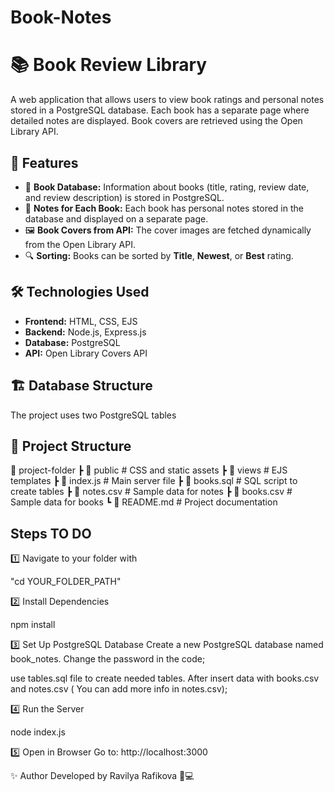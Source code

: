 # Book-Notes
# 📚 Book Review Library

A web application that allows users to view book ratings and personal notes stored in a PostgreSQL database. Each book has a separate page where detailed notes are displayed. Book covers are retrieved using the Open Library API.

## 🚀 Features

- 📖 **Book Database:** Information about books (title, rating, review date, and review description) is stored in PostgreSQL.  
- 📝 **Notes for Each Book:** Each book has personal notes stored in the database and displayed on a separate page.  
- 🖼️ **Book Covers from API:** The cover images are fetched dynamically from the Open Library API.  
- 🔍 **Sorting:** Books can be sorted by **Title**, **Newest**, or **Best** rating.  

## 🛠️ Technologies Used

- **Frontend:** HTML, CSS, EJS  
- **Backend:** Node.js, Express.js  
- **Database:** PostgreSQL  
- **API:** Open Library Covers API  


## 🏗️ Database Structure

The project uses two PostgreSQL tables



## 📂 Project Structure
📂 project-folder ┣ 📂 public # CSS and static assets ┣ 📂 views # EJS templates ┣ 📜 index.js # Main server file ┣ 📜 books.sql # SQL script to create tables ┣ 📜 notes.csv # Sample data for notes ┣ 📜 books.csv # Sample data for books ┗ 📜 README.md # Project documentation

## Steps TO DO 

1️⃣ Navigate to your folder with

 "cd YOUR_FOLDER_PATH"

2️⃣ Install Dependencies

npm install

3️⃣ Set Up PostgreSQL Database
Create a new PostgreSQL database named book_notes.
Change the password in the code;

use tables.sql file to create needed tables. After insert data with books.csv and notes.csv ( You can add more info in notes.csv);

4️⃣ Run the Server

node index.js

5️⃣ Open in Browser
Go to: http://localhost:3000

✨ Author
Developed by Ravilya Rafikova 🎨💻
